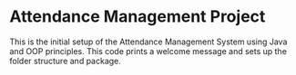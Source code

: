 # Attendance Management Project

This is the initial setup of the Attendance Management System using Java and OOP principles. This code prints a welcome message and sets up the folder structure and package.

